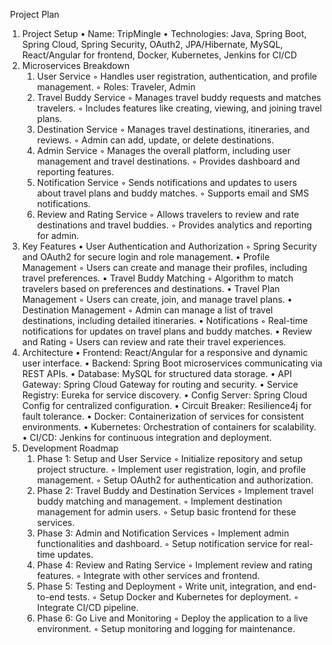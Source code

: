 ​ Project Plan
1. Project Setup
    • Name: TripMingle
    • Technologies: Java, Spring Boot, Spring Cloud, Spring Security, OAuth2, JPA/Hibernate, MySQL, React/Angular for frontend, Docker, Kubernetes, Jenkins for CI/CD
2. Microservices Breakdown
    1. User Service
        ◦ Handles user registration, authentication, and profile management.
        ◦ Roles: Traveler, Admin
    2. Travel Buddy Service
        ◦ Manages travel buddy requests and matches travelers.
        ◦ Includes features like creating, viewing, and joining travel plans.
    3. Destination Service
        ◦ Manages travel destinations, itineraries, and reviews.
        ◦ Admin can add, update, or delete destinations.
    4. Admin Service
        ◦ Manages the overall platform, including user management and travel destinations.
        ◦ Provides dashboard and reporting features.
    5. Notification Service
        ◦ Sends notifications and updates to users about travel plans and buddy matches.
        ◦ Supports email and SMS notifications.
    6. Review and Rating Service
        ◦ Allows travelers to review and rate destinations and travel buddies.
        ◦ Provides analytics and reporting for admin.
3. Key Features
    • User Authentication and Authorization
        ◦ Spring Security and OAuth2 for secure login and role management.
    • Profile Management
        ◦ Users can create and manage their profiles, including travel preferences.
    • Travel Buddy Matching
        ◦ Algorithm to match travelers based on preferences and destinations.
    • Travel Plan Management
        ◦ Users can create, join, and manage travel plans.
    • Destination Management
        ◦ Admin can manage a list of travel destinations, including detailed itineraries.
    • Notifications
        ◦ Real-time notifications for updates on travel plans and buddy matches.
    • Review and Rating
        ◦ Users can review and rate their travel experiences.
4. Architecture
    • Frontend: React/Angular for a responsive and dynamic user interface.
    • Backend: Spring Boot microservices communicating via REST APIs.
    • Database: MySQL for structured data storage.
    • API Gateway: Spring Cloud Gateway for routing and security.
    • Service Registry: Eureka for service discovery.
    • Config Server: Spring Cloud Config for centralized configuration.
    • Circuit Breaker: Resilience4j for fault tolerance.
    • Docker: Containerization of services for consistent environments.
    • Kubernetes: Orchestration of containers for scalability.
    • CI/CD: Jenkins for continuous integration and deployment.
5. Development Roadmap
    1. Phase 1: Setup and User Service
        ◦ Initialize repository and setup project structure.
        ◦ Implement user registration, login, and profile management.
        ◦ Setup OAuth2 for authentication and authorization.
    2. Phase 2: Travel Buddy and Destination Services
        ◦ Implement travel buddy matching and management.
        ◦ Implement destination management for admin users.
        ◦ Setup basic frontend for these services.
    3. Phase 3: Admin and Notification Services
        ◦ Implement admin functionalities and dashboard.
        ◦ Setup notification service for real-time updates.
    4. Phase 4: Review and Rating Service
        ◦ Implement review and rating features.
        ◦ Integrate with other services and frontend.
    5. Phase 5: Testing and Deployment
        ◦ Write unit, integration, and end-to-end tests.
        ◦ Setup Docker and Kubernetes for deployment.
        ◦ Integrate CI/CD pipeline.
    6. Phase 6: Go Live and Monitoring
        ◦ Deploy the application to a live environment.
        ◦ Setup monitoring and logging for maintenance.
